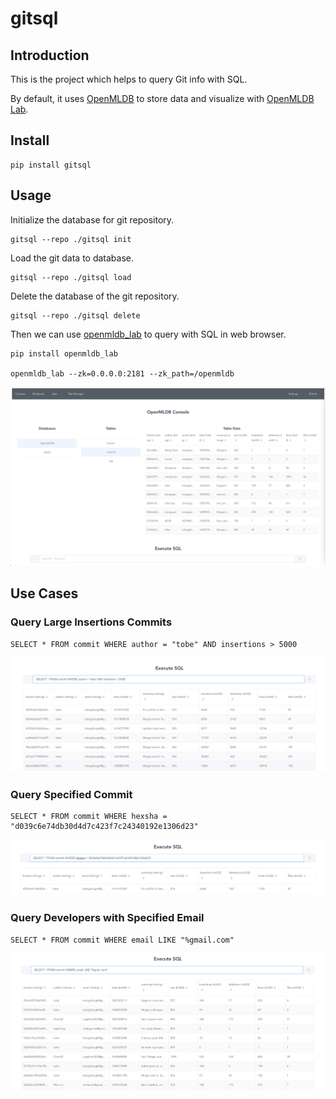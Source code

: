 # gitsql

## Introduction 

This is the project which helps to query Git info with SQL.

By default, it uses [OpenMLDB](https://github.com/4paradigm/openmldb) to store data and visualize with [OpenMLDB Lab](https://github.com/tobegit3hub/openmldb_lab). 

## Install

```
pip install gitsql
```

## Usage

Initialize the database for git repository.

```
gitsql --repo ./gitsql init
```

Load the git data to database.

```
gitsql --repo ./gitsql load
```

Delete the database of the git repository.

```
gitsql --repo ./gitsql delete
```

Then we can use [openmldb_lab](https://github.com/tobegit3hub/openmldb_lab) to query with SQL in web browser.

```
pip install openmldb_lab

openmldb_lab --zk=0.0.0.0:2181 --zk_path=/openmldb
```

![](./images/gitsql_screenshot.png)

## Use Cases

### Query Large Insertions Commits

```
SELECT * FROM commit WHERE author = "tobe" AND insertions > 5000
```

![](./images/query_large_insertion.png)

### Query Specified Commit

```
SELECT * FROM commit WHERE hexsha = "d039c6e74db30d4d7c423f7c24340192e1306d23"
```

![](./images/query_single_commit.png)

### Query Developers with Specified Email

```
SELECT * FROM commit WHERE email LIKE "%gmail.com"
```

![](./images/query_gmail_developers.png)
